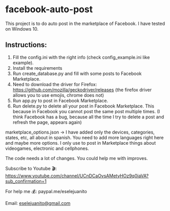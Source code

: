 # facebook-auto-post
This project is to do auto post in the marketplace of Facebook. I have tested on Windows 10.

## Instructions:
1. Fill the config.ini with the right info (check config_example.ini like example).
2. Install the requirements
3. Run create_database.py and fill with some posts to Facebook Marketplace.
4. Need to download the driver for Firefox: https://github.com/mozilla/geckodriver/releases (the firefox driver allows you to use emojis, chrome does not)
5. Run app.py to post in Facebook Marketplace.
6. Run delete.py to delete all your post in Facebook Marketplace. This because in Facebook you cannot post the same post multiple times. (I think Facebook has a bug, because all the time I try to delete a post and refresh the page, appears again) 

marketplace_options.json -> I have added only the devices, categories, states, etc, all about in spanish. You need to add more languages right here and maybe more options. I only use to post in Marketplace things about videogames, electronic and cellphones.

The code needs a lot of changes. You could help me with improves. 

Subscribe to Youtube 🎬:
https://www.youtube.com/channel/UCnDCaOvsAMetyHOz9q0iaVA?sub_confirmation=1

For help me 💰:
paypal.me/eselejuanito

Email:
eselejuanito@gmail.com